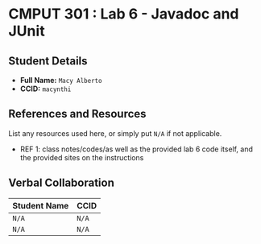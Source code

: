 # CMPUT 301 : Lab 6 - Javadoc and JUnit

## Student Details

- **Full Name:** `Macy Alberto`
- **CCID:** `macynthi`

## References and Resources

List any resources used here, or simply put `N/A` if not applicable.

- REF 1: class notes/codes/as well as the provided lab 6 code itself, and the provided sites on the instructions

## Verbal Collaboration

| Student Name | CCID     |
| ------------ | -------- |
|    `N/A`     |  `N/A`   |
|    `N/A`     |  `N/A`   |

